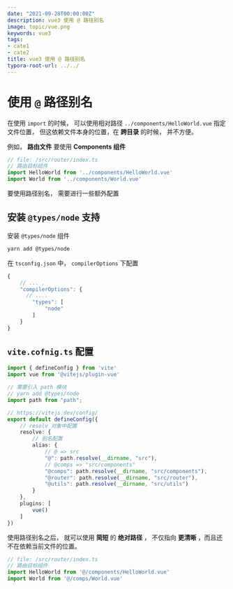 ```yaml
---
date: "2021-09-28T00:00:00Z"
description: vue3 使用 @ 路径别名
image: topic/vue.png
keywords: vue3
tags:
- cate1
- cate2
title: vue3 使用 @ 路径别名
typora-root-url: ../../
---
```



# 使用 `@` 路径别名

在使用 `import`  的时候， 可以使用相对路径 `../components/HelloWorld.vue` 指定文件位置， 但这依赖文件本身的位置，在 **跨目录** 的时候， 并不方便。

例如， **路由文件** 要使用 **Components 组件**

```ts
// file: /src/router/index.ts
// 路由目标组件
import HelloWorld from '../components/HelloWorld.vue'
import World from '../components/World.vue'
```

要使用路径别名， 需要进行一些额外配置

## 安装 `@types/node` 支持

安装 `@types/node` 组件

```bash
yarn add @types/node
```

在 `tsconfig.json` 中， `compilerOptions` 下配置

```ts
{
  	// ... ,
    "compilerOptions": {
      // ....
        "types": [
            "node"
        ]
    }
}
```

## `vite.cofnig.ts` 配置

```ts
import { defineConfig } from 'vite'
import vue from '@vitejs/plugin-vue'

// 需要引入 path 模块
// yarn add @types/node
import path from "path";

// https://vitejs.dev/config/
export default defineConfig({
  	// resolv 对象中配置
    resolve: {
      	// 别名配置
        alias: {
          	// @ => src
            "@": path.resolve(__dirname, "src"),
          	// @comps => "src/components"
            "@comps": path.resolve(__dirname, "src/components"),
            "@router": path.resolve(__dirname, "src/router"),
            "@utils": path.resolve(__dirname, "src/utils")
        }
    },
    plugins: [
        vue()
    ]
})

```

使用路径别名之后， 就可以使用 **简短** 的 **绝对路径** ， 不仅指向 **更清晰** ，而且还不在依赖当前文件的位置。

```ts
// file: /src/router/index.ts
// 路由目标组件
import HelloWorld from '@/components/HelloWorld.vue'
import World from '@/comps/World.vue'
```

